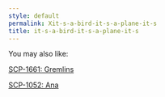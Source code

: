 ```yaml
---
style: default
permalink: Xit-s-a-bird-it-s-a-plane-it-s
title: it-s-a-bird-it-s-a-plane-it-s
---
```

You may also like:

[SCP-1661: Gremlins](http://scp-wiki.net/scp-1661)

[SCP-1052: Ana](http://scp-wiki.net/scp-1052)
